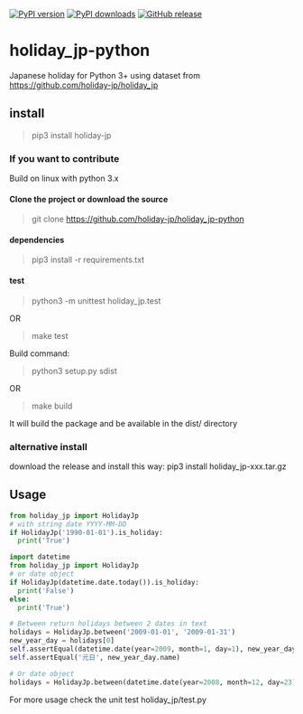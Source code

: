 [![PyPI version](https://img.shields.io/pypi/v/holiday-jp.svg)](https://pypi.org/project/holiday-jp/)
 [![PyPI downloads](https://img.shields.io/pypi/dm/holiday-jp.svg)](https://pypi.org/project/holiday-jp/)
 [![GitHub release](https://img.shields.io/github/release/holiday-jp/holiday_jp-python.svg)](https://github.com/holiday-jp/holiday_jp-python/releases)

# holiday_jp-python

Japanese holiday for Python 3+
using dataset from https://github.com/holiday-jp/holiday_jp

## install

> pip3 install holiday-jp

### If you want to contribute
Build on linux with python 3.x

#### Clone the project or download the source
> git clone https://github.com/holiday-jp/holiday_jp-python

#### dependencies
> pip3 install -r requirements.txt

#### test
> python3 -m unittest holiday_jp.test

OR

> make test

Build command:
> python3 setup.py sdist

OR

> make build

It will build the package and be available in the dist/ directory

### alternative install

download the release and install this way:
pip3 install holiday_jp-xxx.tar.gz

## Usage

```python
from holiday_jp import HolidayJp
# with string date YYYY-MM-DD
if HolidayJp('1990-01-01').is_holiday:
  print('True')

import datetime
from holiday_jp import HolidayJp
# or date object
if HolidayJp(datetime.date.today()).is_holiday:
  print('False')
else:
  print('True')

# Between return holidays between 2 dates in text
holidays = HolidayJp.between('2009-01-01', '2009-01-31')
new_year_day = holidays[0]
self.assertEqual(datetime.date(year=2009, month=1, day=1), new_year_day.date_obj)
self.assertEqual('元日', new_year_day.name)

# Or date object
holidays = HolidayJp.between(datetime.date(year=2008, month=12, day=23), datetime.date(year=2009, month=1, day=12))
```

For more usage check the unit test holiday_jp/test.py
